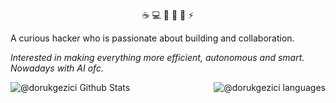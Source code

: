 <p align="center">☕️ 💻 🤖 🚀 🎸 ⚡️</p>
<p>A curious hacker who is passionate about building and collaboration.</p>

_Interested in making everything more efficient, autonomous and smart. Nowadays with AI ofc._

<img align="left" src="https://github-readme-stats.vercel.app/api?username=dorukgezici&include_all_commits=true&count_private=true&show_icons=true&line_height=20&title_color=2B5BBD&icon_color=1124BB&text_color=A1A1A1&bg_color=0,000000,130F40" alt="@dorukgezici Github Stats"/>
<img align="right" src="https://github-readme-stats.vercel.app/api/top-langs?username=dorukgezici&show_icons=true&locale=en&layout=compact&theme=chartreuse-dark" alt="@dorukgezici languages" />
